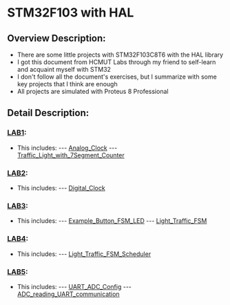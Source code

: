 # STM32F103 with HAL

## Overview Description:
- There are some little projects with STM32F103C8T6 with the HAL library
- I got this document from HCMUT Labs through my friend to self-learn and acquaint myself with STM32
- I don't follow all the document's exercises, but I summarize with some key projects that I think are enough
- All projects are simulated with Proteus 8 Professional

## Detail Description:
### [LAB1](https://github.com/Mojinnn/STM32F103_with_HAL/tree/master/LAB1_HCMUT):
- This includes:
--- [Analog_Clock](https://github.com/Mojinnn/STM32F103_with_HAL/tree/master/LAB1_HCMUT/Analog_Clock)
--- [Traffic_Light_with_7Segment_Counter](https://github.com/Mojinnn/STM32F103_with_HAL/tree/master/LAB1_HCMUT/Traffic_Light_with_7Segment_Counter)

### [LAB2](https://github.com/Mojinnn/STM32F103_with_HAL/tree/master/LAB2_HCMUT):
- This includes:
--- [Digital_Clock](https://github.com/Mojinnn/STM32F103_with_HAL/tree/master/LAB2_HCMUT/Digital_Clock)

### [LAB3](https://github.com/Mojinnn/STM32F103_with_HAL/tree/master/LAB3_HCMUT):
- This includes:
--- [Example_Button_FSM_LED](https://github.com/Mojinnn/STM32F103_with_HAL/tree/master/LAB3_HCMUT/Example_Button_FSM_LED)
--- [Light_Traffic_FSM](https://github.com/Mojinnn/STM32F103_with_HAL/tree/master/LAB3_HCMUT/Light_Traffic_FSM)

### [LAB4](https://github.com/Mojinnn/STM32F103_with_HAL/tree/master/LAB4_HCMUT):
- This includes:
--- [Light_Traffic_FSM_Scheduler](https://github.com/Mojinnn/STM32F103_with_HAL/tree/master/LAB4_HCMUT/Light_Traffic_FSM_Scheduler)

### [LAB5](https://github.com/Mojinnn/STM32F103_with_HAL/tree/master/LAB5_HCMUT):
- This includes:
--- [UART_ADC_Config](https://github.com/Mojinnn/STM32F103_with_HAL/tree/master/LAB5_HCMUT/UART_ADC_Config)
--- [ADC_reading_UART_communication](https://github.com/Mojinnn/STM32F103_with_HAL/tree/master/LAB5_HCMUT/ADC_reading_UART_communication)
